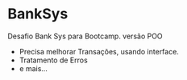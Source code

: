 # BankSys
Desafio Bank Sys para Bootcamp.
versão POO 

- Precisa melhorar Transações, usando interface.
- Tratamento de Erros
- e mais...